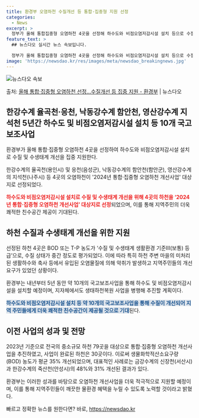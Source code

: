 ```yaml
---
title: 환경부 오염하천 수질개선 등 통합·집중형 지원 선정
categories:
  - News
excerpt: >
  정부가 올해 통합집중형 오염하천 4곳을 선정해 하수도와 비점오염저감시설 설치 등으로 수질 및 수생태계 개선을…
feature_text: >
  ## 뉴스다오 실시간 뉴스 속보입니다.

  정부가 올해 통합집중형 오염하천 4곳을 선정해 하수도와 비점오염저감시설 설치 등으로 수질 및 수생태계 개선을…
image: 'https://newsdao.kr/res/images/meta/newsdao_breakingnews.jpg'
---
```


![뉴스다오 속보](https://newsdao.kr/res/images/meta/newsdao_breakingnews.jpg)

<p>출처: <a href="https://newsdao.kr/3443" rel="dofollow">올해 통합·집중형 오염하천 선정…수질개선 등 집중 지원 - 환경부</a> | 뉴스다오</p>

<h2 data-ke-size="size26">한강수계 율곡천·응천, 낙동강수계 함안천, 영산강수계 지석천 5년간 하수도 및 비점오염저감시설 설치 등 10개 국고보조사업</h2>
환경부가 올해 통합·집중형 오염하천 4곳을 선정하여 하수도와 비점오염저감시설 설치로 수질 및 수생태계 개선을 집중 지원한다.

한강수계의 율곡천(용인시) 및 응천(음성군), 낙동강수계의 함안천(함안군), 영산강수계의 지석천(나주시) 등 4곳의 오염하천이 '2024년 통합·집중형 오염하천 개선사업' 대상지로 선정되었다.

<b><span style="color: #ee2323;">하수도와 비점오염저감시설 설치로 수질 및 수생태계 개선을 위해 4곳의 하천을 ‘2024년 통합·집중형 오염하천 개선사업’ 대상지로 선정</span></b>되었으며, 이를 통해 지역주민의 더욱 쾌적한 친수공간 제공이 기대된다.
<p data-ke-size="size16"></p>

<h2 data-ke-size="size26">하천 수질과 수생태계 개선을 위한 지원</h2>
선정된 하천 4곳은 BOD 또는 T-P 농도가 ‘수질 및 수생태계 생활환경 기준Ⅲ(보통) 등급’으로, 수질 상태가 중간 정도로 평가되었다. 이에 따라 특히 하천 주변 마을의 미처리된 생활하수와 축사 등에서 유입된 오염물질에 의해 악취가 발생하고 지역주민들의 개선 요구가 있었던 상황이다.

환경부는 내년부터 5년 동안 약 10개의 국고보조사업을 통해 하수도 및 비점오염저감시설을 설치할 예정이며, 지자체에서도 생태하천복원 사업을 병행해 추진할 계획이다.

<b><span style="background-color: #21538527; color: #1a5490;">하수도와 비점오염저감시설 설치 등 약 10개의 국고보조사업을 통해 수질이 개선되어 지역 주민들에게 더욱 쾌적한 친수공간이 제공될 것으로 기대</span></b>된다.
<p data-ke-size="size16"></p>

<h2 data-ke-size="size26">이전 사업의 성과 및 전망</h2>
2023년 기준으로 전국의 중소규모 하천 79곳을 대상으로 통합·집중형 오염하천 개선사업을 추진하였고, 사업이 완료된 하천은 30곳이다. 이로써 생물화학적산소요구량(BOD) 농도가 평균 35% 개선되었으며, 대표적인 사례로는 금강수계의 신장천(서산시)과 한강수계의 죽산천(안성시)의 48%와 31% 개선된 결과가 있다.

환경부는 이러한 성과를 바탕으로 오염하천 개선사업을 더욱 적극적으로 지원할 예정이며, 이를 통해 지역주민들이 깨끗한 물환경 혜택을 누릴 수 있도록 노력할 것이라고 밝혔다.
<p data-ke-size="size16"></p> 

빠르고 정확한 뉴스를 원한다면? 바로, <a href="https://newsdao.kr" rel="dofollow">https://newsdao.kr</a>


